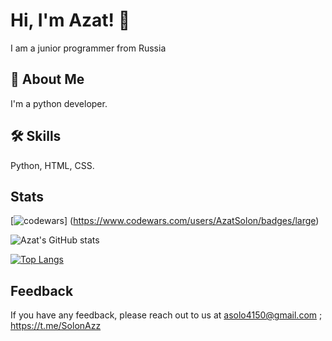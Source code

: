 # Hi, I'm Azat! 👋
I am a junior programmer from Russia

## 🚀 About Me
I'm a python developer.

## 🛠 Skills
Python, HTML, CSS.


## Stats
[![codewars](https://www.codewars.com/users/username/badges/large)] (https://www.codewars.com/users/AzatSolon/badges/large)

![Azat's GitHub stats](https://github-readme-stats.vercel.app/api?username=AzatSolon&show_icons=true&theme=radical)


[![Top Langs](https://github-readme-stats.vercel.app/api/top-langs/?username=AzatSolon&layout=compact)](https://github.com/AzatSolon/github-readme-stats)

## Feedback
If you have any feedback, please reach out to us at asolo4150@gmail.com ; https://t.me/SolonAzz

